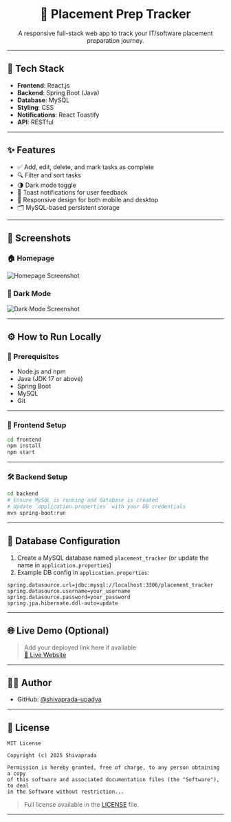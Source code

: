<div align="center">
  <h1><b>🎯 Placement Prep Tracker</b></h1>
  <p>A responsive full-stack web app to track your IT/software placement preparation journey.</p>
</div>

---

## 🚀 Tech Stack

- **Frontend**: React.js  
- **Backend**: Spring Boot (Java)  
- **Database**: MySQL  
- **Styling**: CSS  
- **Notifications**: React Toastify  
- **API**: RESTful  

---

## ✨ Features

- ✅ Add, edit, delete, and mark tasks as complete
- 🔍 Filter and sort tasks
- 🌗 Dark mode toggle
- 🔔 Toast notifications for user feedback
- 📱 Responsive design for both mobile and desktop
- 🗂️ MySQL-based persistent storage

---

## 📸 Screenshots

### 🏠 Homepage

![Homepage Screenshot](./screenshots/homepage.png)

### 🌙 Dark Mode

![Dark Mode Screenshot](./screenshots/dark-mode.png)

---

## ⚙️ How to Run Locally

### 📁 Prerequisites

- Node.js and npm
- Java (JDK 17 or above)
- Spring Boot
- MySQL
- Git

---

### 🧹 Frontend Setup

```bash
cd frontend
npm install
npm start
```

---

### 🛠️ Backend Setup

```bash
cd backend
# Ensure MySQL is running and database is created
# Update `application.properties` with your DB credentials
mvn spring-boot:run
```

---

## 🧪 Database Configuration

1. Create a MySQL database named `placement_tracker` (or update the name in `application.properties`)
2. Example DB config in `application.properties`:

```
spring.datasource.url=jdbc:mysql://localhost:3306/placement_tracker
spring.datasource.username=your_username
spring.datasource.password=your_password
spring.jpa.hibernate.ddl-auto=update
```

---

## 🌐 Live Demo (Optional)

> Add your deployed link here if available  
[🔗 Live Website](https://your-deployed-link.com)

---

## 🧑‍💻 Author

- GitHub: [@shivaprada-upadya](https://github.com/shivaprada-upadya)

---

## 📜 License

```text
MIT License

Copyright (c) 2025 Shivaprada

Permission is hereby granted, free of charge, to any person obtaining a copy
of this software and associated documentation files (the "Software"), to deal
in the Software without restriction...
```

> Full license available in the [LICENSE](./LICENSE) file.

---


